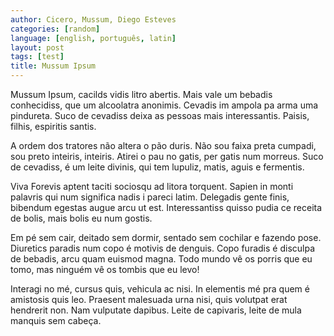```yaml
---
author: Cicero, Mussum, Diego Esteves
categories: [random]
language: [english, português, latin]
layout: post
tags: [test]
title: Mussum Ipsum
---
```


Mussum Ipsum, cacilds vidis litro abertis. Mais vale um bebadis conhecidiss, que um alcoolatra anonimis. Cevadis im ampola pa arma uma pindureta. Suco de cevadiss deixa as pessoas mais interessantis. Paisis, filhis, espiritis santis.

A ordem dos tratores não altera o pão duris. Não sou faixa preta cumpadi, sou preto inteiris, inteiris. Atirei o pau no gatis, per gatis num morreus. Suco de cevadiss, é um leite divinis, qui tem lupuliz, matis, aguis e fermentis.

Viva Forevis aptent taciti sociosqu ad litora torquent. Sapien in monti palavris qui num significa nadis i pareci latim. Delegadis gente finis, bibendum egestas augue arcu ut est. Interessantiss quisso pudia ce receita de bolis, mais bolis eu num gostis.

Em pé sem cair, deitado sem dormir, sentado sem cochilar e fazendo pose. Diuretics paradis num copo é motivis de denguis. Copo furadis é disculpa de bebadis, arcu quam euismod magna. Todo mundo vê os porris que eu tomo, mas ninguém vê os tombis que eu levo!

Interagi no mé, cursus quis, vehicula ac nisi. In elementis mé pra quem é amistosis quis leo. Praesent malesuada urna nisi, quis volutpat erat hendrerit non. Nam vulputate dapibus. Leite de capivaris, leite de mula manquis sem cabeça.